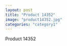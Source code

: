 ```yaml
---
layout: post
title: "Product 14352"
image: "product14352.jpg"
categories: "category1"
---
```

Product 14352
